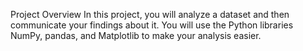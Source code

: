Project Overview
In this project, you will analyze a dataset and then communicate your findings about it. You will use the Python libraries NumPy, pandas, and Matplotlib to make your analysis easier.
